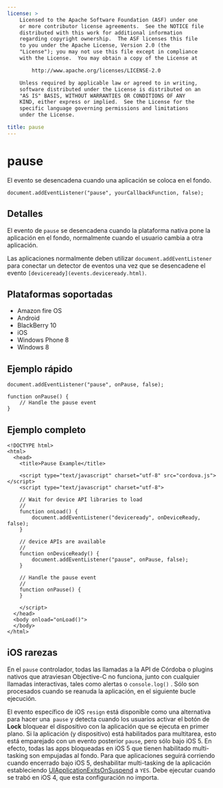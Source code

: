 ```yaml
---
license: >
    Licensed to the Apache Software Foundation (ASF) under one
    or more contributor license agreements.  See the NOTICE file
    distributed with this work for additional information
    regarding copyright ownership.  The ASF licenses this file
    to you under the Apache License, Version 2.0 (the
    "License"); you may not use this file except in compliance
    with the License.  You may obtain a copy of the License at

        http://www.apache.org/licenses/LICENSE-2.0

    Unless required by applicable law or agreed to in writing,
    software distributed under the License is distributed on an
    "AS IS" BASIS, WITHOUT WARRANTIES OR CONDITIONS OF ANY
    KIND, either express or implied.  See the License for the
    specific language governing permissions and limitations
    under the License.

title: pause
---
```


# pause

El evento se desencadena cuando una aplicación se coloca en el fondo.

    document.addEventListener("pause", yourCallbackFunction, false);
    

## Detalles

El evento de `pause` se desencadena cuando la plataforma nativa pone la aplicación en el fondo, normalmente cuando el usuario cambia a otra aplicación.

Las aplicaciones normalmente deben utilizar `document.addEventListener` para conectar un detector de eventos una vez que se desencadene el evento `[deviceready](events.deviceready.html)`.

## Plataformas soportadas

*   Amazon fire OS
*   Android
*   BlackBerry 10
*   iOS
*   Windows Phone 8
*   Windows 8

## Ejemplo rápido

    document.addEventListener("pause", onPause, false);
    
    function onPause() {
        // Handle the pause event
    }
    

## Ejemplo completo

    <!DOCTYPE html>
    <html>
      <head>
        <title>Pause Example</title>
    
        <script type="text/javascript" charset="utf-8" src="cordova.js"></script>
        <script type="text/javascript" charset="utf-8">
    
        // Wait for device API libraries to load
        //
        function onLoad() {
            document.addEventListener("deviceready", onDeviceReady, false);
        }
    
        // device APIs are available
        //
        function onDeviceReady() {
            document.addEventListener("pause", onPause, false);
        }
    
        // Handle the pause event
        //
        function onPause() {
        }
    
        </script>
      </head>
      <body onload="onLoad()">
      </body>
    </html>
    

## iOS rarezas

En el `pause` controlador, todas las llamadas a la API de Córdoba o plugins nativos que atraviesan Objective-C no funciona, junto con cualquier llamadas interactivas, tales como alertas o `console.log()` . Sólo son procesados cuando se reanuda la aplicación, en el siguiente bucle ejecución.

El evento específico de iOS `resign` está disponible como una alternativa para hacer una` pause` y detecta cuando los usuarios activar el botón de **Lock** bloquear el dispositivo con la aplicación que se ejecuta en primer plano. Si la aplicación (y dispositivo) está habilitados para multitarea, esto está emparejado con un evento posterior `pause`, pero sólo bajo iOS 5. En efecto, todas las apps bloqueadas en iOS 5 que tienen habilitado multi-tasking son empujadas al fondo. Para que aplicaciones seguirá corriendo cuando encerrado bajo iOS 5, deshabilitar multi-tasking de la aplicación estableciendo [UIApplicationExitsOnSuspend][1] a `YES`. Debe ejecutar cuando se trabó en iOS 4, que esta configuración no importa.

 [1]: http://developer.apple.com/library/ios/#documentation/general/Reference/InfoPlistKeyReference/Articles/iPhoneOSKeys.html